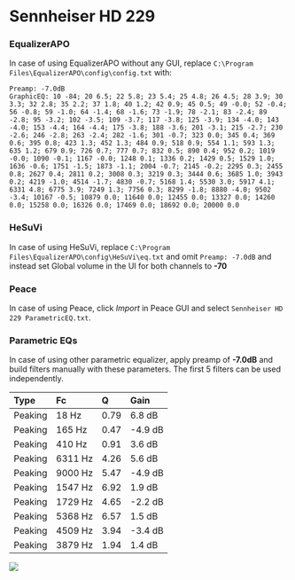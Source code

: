 # Sennheiser HD 229

### EqualizerAPO
In case of using EqualizerAPO without any GUI, replace `C:\Program Files\EqualizerAPO\config\config.txt`
with:
```
Preamp: -7.0dB
GraphicEQ: 10 -84; 20 6.5; 22 5.8; 23 5.4; 25 4.8; 26 4.5; 28 3.9; 30 3.3; 32 2.8; 35 2.2; 37 1.8; 40 1.2; 42 0.9; 45 0.5; 49 -0.0; 52 -0.4; 56 -0.8; 59 -1.0; 64 -1.4; 68 -1.6; 73 -1.9; 78 -2.1; 83 -2.4; 89 -2.8; 95 -3.2; 102 -3.5; 109 -3.7; 117 -3.8; 125 -3.9; 134 -4.0; 143 -4.0; 153 -4.4; 164 -4.4; 175 -3.8; 188 -3.6; 201 -3.1; 215 -2.7; 230 -2.6; 246 -2.8; 263 -2.4; 282 -1.6; 301 -0.7; 323 0.0; 345 0.4; 369 0.6; 395 0.8; 423 1.3; 452 1.3; 484 0.9; 518 0.9; 554 1.1; 593 1.3; 635 1.2; 679 0.9; 726 0.7; 777 0.7; 832 0.5; 890 0.4; 952 0.2; 1019 -0.0; 1090 -0.1; 1167 -0.0; 1248 0.1; 1336 0.2; 1429 0.5; 1529 1.0; 1636 -0.6; 1751 -1.5; 1873 -1.1; 2004 -0.7; 2145 -0.2; 2295 0.3; 2455 0.8; 2627 0.4; 2811 0.2; 3008 0.3; 3219 0.3; 3444 0.6; 3685 1.0; 3943 0.2; 4219 -1.0; 4514 -1.7; 4830 -0.7; 5168 1.4; 5530 3.0; 5917 4.1; 6331 4.8; 6775 3.9; 7249 1.3; 7756 0.3; 8299 -1.8; 8880 -4.0; 9502 -3.4; 10167 -0.5; 10879 0.0; 11640 0.0; 12455 0.0; 13327 0.0; 14260 0.0; 15258 0.0; 16326 0.0; 17469 0.0; 18692 0.0; 20000 0.0
```

### HeSuVi
In case of using HeSuVi, replace `C:\Program Files\EqualizerAPO\config\HeSuVi\eq.txt` and omit `Preamp:
-7.0dB` and instead set Global volume in the UI for both channels to **-70**

### Peace
In case of using Peace, click *Import* in Peace GUI and select `Sennheiser HD 229 ParametricEQ.txt`.

### Parametric EQs
In case of using other parametric equalizer, apply preamp of **-7.0dB** and build filters manually with
these parameters. The first 5 filters can be used independently.

| Type    | Fc      |    Q | Gain    |
|:--------|:--------|:-----|:--------|
| Peaking | 18 Hz   | 0.79 | 6.8 dB  |
| Peaking | 165 Hz  | 0.47 | -4.9 dB |
| Peaking | 410 Hz  | 0.91 | 3.6 dB  |
| Peaking | 6311 Hz | 4.26 | 5.6 dB  |
| Peaking | 9000 Hz | 5.47 | -4.9 dB |
| Peaking | 1547 Hz | 6.92 | 1.9 dB  |
| Peaking | 1729 Hz | 4.65 | -2.2 dB |
| Peaking | 5368 Hz | 6.57 | 1.5 dB  |
| Peaking | 4509 Hz | 3.94 | -3.4 dB |
| Peaking | 3879 Hz | 1.94 | 1.4 dB  |

![](https://raw.githubusercontent.com/jaakkopasanen/AutoEq/master/results/innerfidelity/sbaf-serious/Sennheiser%20HD%20229/Sennheiser%20HD%20229.png)